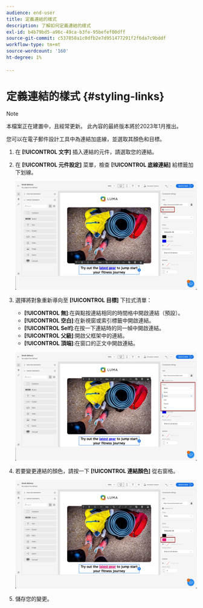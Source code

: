 ```yaml
---
audience: end-user
title: 定義連結的樣式
description: 了解如何定義連結的樣式
exl-id: b4b79bd5-a96c-49ca-b3fe-95befef00dff
source-git-commit: c537850a1c0dfb2e7d951477291f2f6da7c9bddf
workflow-type: tm+mt
source-wordcount: '160'
ht-degree: 1%

---
```


# 定義連結的樣式 {#styling-links}

>[!NOTE]
>
>本檔案正在建置中，且經常更新。 此內容的最終版本將於2023年1月推出。

您可以在電子郵件設計工具中為連結加底線，並選取其顏色和目標。

1. 在 **[!UICONTROL 文字]** 插入連結的元件，請選取您的連結。

1. 在 **[!UICONTROL 元件設定]** 菜單，檢查 **[!UICONTROL 底線連結]** 給標籤加下划線。

   ![](assets/link_1.png)

1. 選擇將對象重新導向至 **[!UICONTROL 目標]** 下拉式清單：

   * **[!UICONTROL 無]**:在與點按連結相同的時間格中開啟連結（預設）。
   * **[!UICONTROL 空白]**:在新視窗或索引標籤中開啟連結。
   * **[!UICONTROL Self]**:在按一下連結時的同一幀中開啟連結。
   * **[!UICONTROL 父級]**:開啟父框架中的連結。
   * **[!UICONTROL 頂端]**:在窗口的正文中開啟連結。

   ![](assets/link_2.png)

1. 若要變更連結的顏色，請按一下 **[!UICONTROL 連結顏色]** 從右窗格。

   ![](assets/link_3.png)

1. 儲存您的變更。
